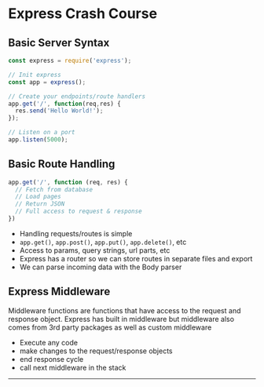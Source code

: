 # Express Crash Course

## Basic Server Syntax

```js
const express = require('express');

// Init express 
const app = express();

// Create your endpoints/route handlers
app.get('/', function(req,res) {
  res.send('Hello World!');
});

// Listen on a port
app.listen(5000);
```

## Basic Route Handling

```js
app.get('/', function (req, res) {
  // Fetch from database
  // Load pages
  // Return JSON
  // Full access to request & response
})
```

- Handling requests/routes is simple
- `app.get()`, `app.post()`, `app.put()`, `app.delete()`, etc
- Access to params, query strings, url parts, etc
- Express has a router so we can store routes in separate files and export
- We can parse incoming data with the Body parser

## Express Middleware

Middleware functions are functions that have access to the request and response object. Express has built in middleware but middleware also comes from 3rd party packages as well as custom middleware

- Execute any code
- make changes to the request/response objects
- end response cycle
- call next middleware in the stack

---

